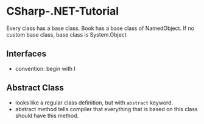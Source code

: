 # CSharp-.NET-Tutorial

Every class has a base class. 
Book has a base class of NamedObject.
If no custom base class, base class is System.Object

## Interfaces
- convention: begin with I

## Abstract Class
- looks like a regular class definition, but with `abstract` keyword.
- abstract method tells compiler that everything that is based on this class should have this method. 